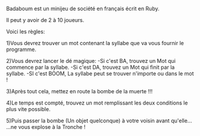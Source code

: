 
Badaboum est un minijeu de société en français écrit en Ruby.

Il peut y avoir de 2 à 10 joueurs.

Voici les règles:


1)Vous devrez trouver un mot contenant la syllabe que va vous fournir le programme.

2)Vous devrez lancer le dé magique:
-Si c'est BA, trouvez un Mot qui commence par la syllabe.
-Si c'est DA, trouvez un Mot qui finit par la syllabe.
-SI c'est BOOM, La syllabe peut se trouver n'importe ou dans le mot !

3)Après tout cela, mettez en route la bombe de la muerte !!!

4)Le temps est compté, trouvez un mot remplissant les deux conditions le plus vite possible.

5)Puis passer la bombe (Un objet quelconque) à votre voisin avant qu'elle...
...ne vous explose à la Tronche !
